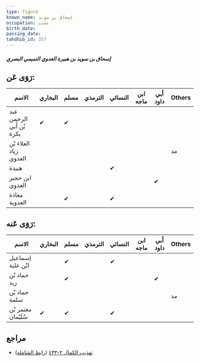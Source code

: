 ```yaml
---
type: figure
known_name: إسحاق بن سويد
occupation: محدث
birth_date:
passing_date:
tahdhib_id: 357
---
```

##### إسحاق بن سويد بن هبيرة العدوي التميمي البصري

## رَوَى عَن:
| الاسم                    | البخاري | مسلم | الترمذي | النسائي | ابن ماجه | أبي داود | Others |
| ------------------------ | ------- | ---- | ------- | ------- | -------- | -------- | ------ |
| عبد الرحمن بْن أَبي بكرة | ✔       | ✔    |         |         |          |          |        |
| العلاء بْن زياد العدوي   |         |      |         |         |          |          | مد     |
| هنيدة                    |         |      |         | ✔       |          |          |        |
| ابن حجير العدوي          |         |      |         |         |          | ✔        |        |
| معاذة العدوية            |         | ✔    |         | ✔       |          |          |        |
## رَوَى عَنه:
| الاسم               | البخاري | مسلم | الترمذي | النسائي | ابن ماجه | أبي داود | Others |
| ------------------- | ------- | ---- | ------- | ------- | -------- | -------- | ------ |
| إسماعيل ابْن علية   |         | ✔    |         | ✔       |          |          |        |
| حماد بْن زيد        |         | ✔    |         |         |          | ✔        |        |
| حماد بْن سلمة       |         |      |         |         |          |          | مد     |
| معتمر بْن سُلَيْمان | ✔       | ✔    |         | ✔       |          |          |        |
## مراجع
- [تهذيب الكمال ٢-٤٣٣](obsidian://open?vault=Tahdhib-al-Kamal&file=Figures/٣٥٧-إسحاق%20بن%20سويد%20بن%20هبيرة%20العدوي%20التميمي%20البصري) ([رابط الشاملة](https://shamela.ws/book/3722/914))